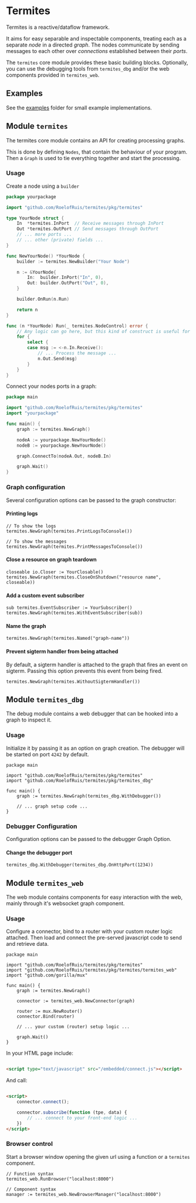 # Termites

Termites is a reactive/dataflow framework.

It aims for easy separable and inspectable components, treating each as a separate *node* in a directed *graph*. The
nodes communicate by sending messages to each other over *connections* established between their *ports*.

The `termites` core module provides these basic building blocks. Optionally, you can use the debugging tools from `termites_dbg` and/or the web components provided in `termites_web`.

## Examples

See the [examples](termites/examples) folder for small example implementations.

## Module `termites`

The termites core module contains an API for creating processing graphs.

This is done by defining `Nodes`, that contain the behaviour of your program. Then a `Graph` is used to tie everything
together and start the processing.

### Usage

Create a node using a `builder`

```go
package yourpackage

import "github.com/RoelofRuis/termites/pkg/termites"

type YourNode struct {
	In  *termites.InPort  // Receive messages through InPort
	Out *termites.OutPort // Send messages through OutPort
	// ... more ports ...
	// ... other (private) fields ...
}

func NewYourNode() *YourNode {
	builder := termites.NewBuilder("Your Node")

	n := &YourNode{
		In:  builder.InPort("In", 0),
		Out: builder.OutPort("Out", 0),
	}

	builder.OnRun(n.Run)

	return n
}

func (n *YourNode) Run(_ termites.NodeControl) error {
	// Any logic can go here, but this kind of construct is useful for streaming processing
	for {
		select {
		case msg := <-n.In.Receive():
			// ... Process the message ...
			n.Out.Send(msg)
		}
	}
}
```

Connect your nodes ports in a graph:

```go
package main

import "github.com/RoelofRuis/termites/pkg/termites"
import "yourpackage"

func main() {
	graph := termites.NewGraph()

	nodeA := yourpackage.NewYourNode()
	nodeB := yourpackage.NewYourNode()

	graph.ConnectTo(nodeA.Out, nodeB.In)

	graph.Wait()
}
```

### Graph configuration

Several configuration options can be passed to the graph constructor:

#### Printing logs

```golang
// To show the logs
termites.NewGraph(termites.PrintLogsToConsole())

// To show the messages
termites.NewGraph(termites.PrintMessagesToConsole())
```

#### Close a resource on graph teardown

```golang
closeable io.Closer := YourClosable()
termites.NewGraph(termites.CloseOnShutdown("resource name", closeable))
```

#### Add a custom event subscriber

```golang
sub termites.EventSubscriber := YourSubscriber()
termites.NewGraph(termites.WithEventSubscriber(sub))
```

#### Name the graph

```golang
termites.NewGraph(termites.Named("graph-name"))
```

#### Prevent sigterm handler from being attached

By default, a sigterm handler is attached to the graph that fires an event on sigterm. Passing this option prevents this
event from being fired.

```golang
termites.NewGraph(termites.WithoutSigtermHandler())
```

## Module `termites_dbg`

The debug module contains a web debugger that can be hooked into a graph to inspect it.

### Usage

Initialize it by passing it as an option on graph creation. The debugger will be started on port `4242` by default.

```golang
package main

import "github.com/RoelofRuis/termites/pkg/termites"
import "github.com/RoelofRuis/termites/pkg/termites_dbg"

func main() {
	graph := termites.NewGraph(termites_dbg.WithDebugger())

	// ... graph setup code ...
}
```

### Debugger Configuration

Configuration options can be passed to the debugger Graph Option.

#### Change the debugger port

```golang
termites_dbg.WithDebugger(termites_dbg.OnHttpPort(1234))
```

## Module `termites_web`

The web module contains components for easy interaction with the web, mainly through it's websocket graph component.

### Usage

Configure a connector, bind to a router with your custom router logic attached. Then load and connect the pre-served
javascript code to send and retrieve data.

```golang
package main

import "github.com/RoelofRuis/termites/pkg/termites"
import "github.com/RoelofRuis/termites/pkg/termites/termites_web"
import "github.com/gorilla/mux"

func main() {
	graph := termites.NewGraph()

	connector := termites_web.NewConnector(graph)

	router := mux.NewRouter()
	connector.Bind(router)

	// ... your custom (router) setup logic ...

	graph.Wait()
}
```

In your HTML page include:

```html

<script type="text/javascript" src="/embedded/connect.js"></script>
```

And call:

```html

<script>
    connector.connect();

    connector.subscribe(function (tpe, data) {
        // ... connect to your front-end logic ...
    })
</script>
```

### Browser control

Start a browser window opening the given url using a function or a `termites` component.

```golang
// Function syntax
termites_web.RunBrowser("localhost:8000")

// Component syntax
manager := termites_web.NewBrowserManager("localhost:8000")
```
